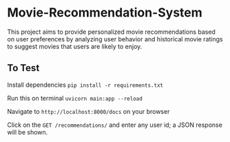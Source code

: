 # Movie-Recommendation-System
This project aims to provide personalized movie recommendations based on user preferences by analyzing user behavior and historical movie ratings to suggest movies that users are likely to enjoy.

## To Test
Install dependencies
`pip install -r requirements.txt`

Run this on terminal
`uvicorn main:app --reload`

Navigate to `http://localhost:8000/docs` on your browser

Click on the `GET /recommendations/` and enter any user id; a JSON response will be shown.

